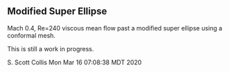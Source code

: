 ## Modified Super Ellipse 

Mach 0.4, Re=240 viscous mean flow past a modified super ellipse using
a conformal mesh. 

This is still a work in progress.

S. Scott Collis
Mon Mar 16 07:08:38 MDT 2020
